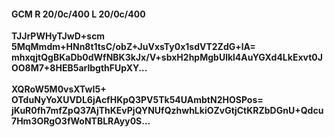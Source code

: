 #### GCM R 20/0c/400 L 20/0c/400
**TJJrPWHyTJwD+scm**<br/>**5MqMmdm+HNn8t1tsC/obZ+JuVxsTy0x1sdVT2ZdG+lA=**<br/>**mhxqjtQgBKaDb0dWfNBK3kJx/V+sbxH2hpMgbUlkl4AuYGXd4LkExvt0JOO8M7+8HEB5arlbgthFUpXY...**<br/><br/>
**XQRoW5M0vsXTwI5+**<br/>**OTduNyYoXUVDL6jAcfHKpQ3PV5Tk54UAmbtN2HOSPos=**<br/>**jKuR0fh7mfZpQ37AjThKEvPjQYNUfQzhwhLkiOZvGtjCtKRZbDGnU+Qdcu7Hm3ORgO3fWoNTBLRAyy0S...**